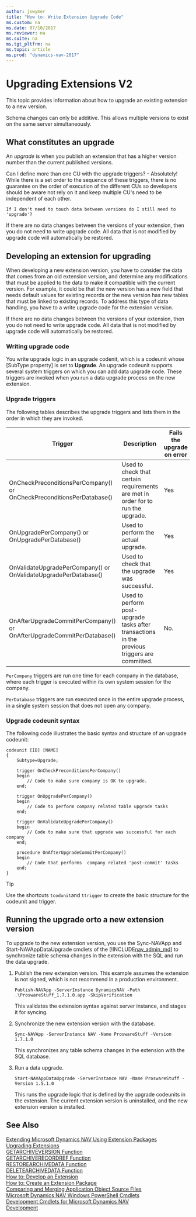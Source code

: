 ```yaml
---
author: jswymer
title: "How to: Write Extension Upgrade Code"
ms.custom: na
ms.date: 07/10/2017
ms.reviewer: na
ms.suite: na
ms.tgt_pltfrm: na
ms.topic: article
ms.prod: "dynamics-nav-2017"
---
```


# Upgrading Extensions V2
This topic provides information about how to upgrade an existing extension to a new version. 

Schema changes can only be additive. This allows multiple versions to exist on the same server simultaneously.

## What constitutes an upgrade
An *upgrade* is when you publish an extension that has a higher version number than the current published versions.

Can I define more than one CU with the upgrade triggers?
	- Absolutely! While there is a set order to the sequence of these triggers, there is no guarantee on the order of execution of the different CUs so developers should be aware not rely on it and keep multiple CU's need to be independent of each other.
	
	If I don't need to touch data between versions do I still need to 'upgrade'?
If there are no data changes between the versions of your extension, then you do not need to write upgrade code. All data that is not modified by upgrade code will automatically be restored. 

## Developing an extension for upgrading
When developing a new extension version, you have to consider the data that comes from an old extension version, and determine any modifications that must be applied to the data to make it compatible with the current version. For example, it could be that the new version has a new field that needs default values for existing records or the new version has new tables that must be linked to existing records. To address this type of data handling, you have to a write upgrade code for the extension version.

If there are no data changes between the versions of your extension, then you do not need to write upgrade code. All data that is not modified by upgrade code will automatically be restored. 

### Writing upgrade code

You write upgrade logic in an upgrade codenit, which is a codeunit whose [SubType property] is set to **Upgrade**.  An upgrade codeunit supports several system triggers on which you can add data upgrade code. These triggers are invoked when you run a data upgrade process on the new extension.

### Upgrade triggers
The following tables describes the upgrade triggers and lists them in the order in which they are invoked.

|Trigger |Description | Fails the upgrade on error |
|--------|------------|------------------------|
|OnCheckPreconditionsPerCompany() or OnCheckPreconditionsPerDatabase()| Used to check that certain requirements are met in order for to run the upgrade.|Yes|
|OnUpgradePerCompany() or OnUpgradePerDatabase()|Used to perform the actual upgrade.|Yes| 
|OnValidateUpgradePerCompany() or OnValidateUpgradePerDatabase()|Used to check that the upgrade was successful.|Yes|
|OnAfterUpgradeCommitPerCompany() or OnAfterUpgradeCommitPerDatabase()|Used to perform post-upgrade tasks after transactions in the previous triggers are committed.|No.|

`PerCompany` triggers are run one time for each company in the database, where each trigger is executed within its own system session for the company.

`PerDatabase` triggers are run executed once in the entire upgrade process, in a single system session that does not open any company.

### Upgrade codeunit syntax
The following code illustrates the basic syntax and structure of an upgrade codeunit:

```
codeunit [ID] [NAME]
{
	Subtype=Upgrade;
	
	trigger OnCheckPreconditionsPerCompany()
	begin
		// Code to make sure company is OK to upgrade.
	end;
	
	trigger OnUpgradePerCompany()
	begin
		// Code to perform company related table upgrade tasks
	end;
	
	trigger OnValidateUpgradePerCompany()
	begin
		// Code to make sure that upgrade was successful for each company
	end;
	
	procedure OnAfterUpgradeCommitPerCompany()
	begin
		// Code that performs  company related 'post-commit' tasks
	end;
}
```
> [!TIP]
> Use the shortcuts `tcodunit`and `ttrigger` to create the basic structure for the codeunit and trigger.

## Running the upgrade orto a new extension version

To upgrade to the new extension version, you use the Sync-NAVApp and Start-NAVAppDataUpgrade cmdlets of the [!INCLUDE[nav_admin_md](includes/nav_admin_md.md)] to synchronize table schema changes in the extension with the SQL and run the data upgrade.

1.  Publish the new extension version. This example assumes the extension is not signed, which is not recommend in a production environment.

    ```
    Publish-NAVApp -ServerInstance DynamicsNAV -Path .\ProswareStuff_1.7.1.0.app -SkipVerification
    ```
    This validates the extension syntax against server instance, and stages it for syncing.

3.  Synchronize the new extension version with the database.

    ```
    Sync-NAVApp -ServerInstance NAV -Name ProswareStuff -Version 1.7.1.0
    ```
    This synchronizes any table schema changes in the extension with the SQL database.

4.  Run a data upgrade.

    ```
    Start-NAVAppDataUpgrade -ServerInstance NAV -Name ProswareStuff -Version 1.5.1.0
    ```
    This runs the upgrade logic that is defined by the upgrade codeunits in the extension. The current extension version is uninstalled, and the new extension version is installed.

## See Also  
[Extending Microsoft Dynamics NAV Using Extension Packages](Extending-Microsoft-Dynamics-NAV-Using-Extension-Packages.md)  
[Upgrading Extensions](extensions-upgrading.md)  
[GETARCHIVEVERSION Function](GETARCHIVEVERSION-Function.md)  
[GETARCHIVERECORDREF Function](GETARCHIVERECORDREF-Function.md)  
[RESTOREARCHIVEDATA Function](restorearchivedata-function.md)  
[DELETEARCHIVEDATA Function](deletearchivedata-function.md)  
[How to: Develop an Extension](How-to--Develop-an-Extension.md)  
[How to: Create an Extension Package](How-to--Create-an-Extension-Package.md)  
[Comparing and Merging Application Object Source Files](Comparing-and-Merging-Application-Object-Source-Files.md)  
[Microsoft Dynamics NAV Windows PowerShell Cmdlets](Microsoft-Dynamics-NAV-Windows-PowerShell-Cmdlets.md)  
[Development Cmdlets for Microsoft Dynamics NAV](http://go.microsoft.com/fwlink/?LinkID=510540)  
[Development](development.md)  
